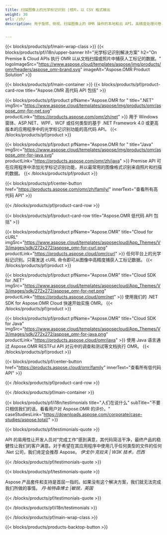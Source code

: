 ```yaml
---
title: 扫描图像上的光学标记识别 |相片。以 CSV 格式输出 
weight: 30
url: /zh/
description: 用于旋转、侧视、扫描图像上的 OMR 操作的本地和云 API。高精度处理问卷、调查、MCQ，并以 CSV 格式获取结果。


---
```


{{< blocks/products/pf/main-wrap-class >}}
{{< blocks/products/pf/i18n/upper-banner h1="光学标记识别解决方案" h2="On Premise & Cloud APIs 执行 OMR 以从文档扫描或照片中捕获人工标记的数据。" logoImageSrc="https://www.aspose.cloud/templates/aspose/img/products/omr/headers/aspose_omr-brand.svg" imageAlt="Aspose.OMR Product Solution" >}}

{{< blocks/products/pf/main-container >}}
{{< blocks/products/pf/product-card-row title="Aspose.OMR 高代码 API 包括" >}}

{{< blocks/products/pf/product pfName="Aspose.OMR for " title=".NET" imgSrc="https://www.aspose.cloud/templates/aspose/img/products/omr/aspose_omr-for-net.svg" productLink="https://products.aspose.com/omr/zh/net" >}}
用于 Windows 窗体、ASP.NET、WPF、WCF 或任何类型的基于 .NET Framework 4.0 或更高版本的应用程序中的光学标记识别功能的高代码 API。
{{< /blocks/products/pf/product >}}

{{< blocks/products/pf/product pfName="Aspose.OMR for " title="Java" imgSrc="https://www.aspose.cloud/templates/aspose/img/products/omr/aspose_omr-for-java.svg" productLink="https://products.aspose.com/omr/zh/java" >}}
Premise API 可在应用程序中添加光学标记识别功能，并以最常用的图像格式识别来自照片和扫描的数据。
{{< /blocks/products/pf/product >}}

{{< blocks/products/pf/center-button href="https://products.aspose.com/omr/zh/family/" innerText="查看所有高代码 API" >}}

{{< /blocks/products/pf/product-card-row >}}

{{< blocks/products/pf/product-card-row title="Aspose.OMR 低代码 API 包括" >}}

{{< blocks/products/pf/product pfName="Aspose.OMR" title="Cloud for cURL" imgSrc="https://www.aspose.cloud/templates/asposecloud/App_Themes/V3/images/sdk/272x272/aspose_omr-for-curl.png" productLink="https://products.aspose.cloud/omr/curl" >}}
任何平台上的光学标记识别。只需发送 cURL 命令即可从图像中高精度捕获人工标记数据。
{{< /blocks/products/pf/product >}}

{{< blocks/products/pf/product pfName="Aspose.OMR" title="Cloud SDK for .NET" imgSrc="https://www.aspose.cloud/templates/asposecloud/App_Themes/V3/images/sdk/272x272/aspose_omr-for-net.png" productLink="https://products.aspose.cloud/omr/net" >}}
使用我们的 .NET SDK for Aspose.OMR Cloud 快速开始实施 OMR。
{{< /blocks/products/pf/product >}}

{{< blocks/products/pf/product pfName="Aspose.OMR" title="Cloud SDK for Java" imgSrc="https://www.aspose.cloud/templates/asposecloud/App_Themes/V3/images/sdk/272x272/aspose_omr-for-java.png" productLink="https://products.aspose.cloud/omr/java" >}}
使用 Java 语言通过 Aspose.OMR RESTFul API 对云中的调查和测试等文档执行 OMR。
{{< /blocks/products/pf/product >}}

{{< blocks/products/pf/center-button href="https://products.aspose.cloud/omr/family" innerText="查看所有低代码 API" >}}

{{< /blocks/products/pf/product-card-row >}}

{{< /blocks/products/pf/main-container >}}

{{< blocks/products/pf/i18n/testimonials title="人们在说什么" subTitle="不要只相信我们的话。看看用户对 Aspose.OMR 的评价。" caseStudiesLink="https://downloads.aspose.com/corporate/case-studies/aspose.total/" >}}

{{< blocks/products/pf/testimonials-quote >}}
<p class="first">
 API 的易用性让开发人员对“完成工作”感到满意，其代码简洁干净，最终产品的稳健性让我们的客户满意。对于希望在其应用程序中使用几乎任何类型的文件的任何 .Net 公司，我们肯定会推荐 Aspose。
 <em>
  伊戈尔·克拉夫 | W3K 技术，巴西
 </em>
</p>

{{< /blocks/products/pf/testimonials-quote >}}

{{< blocks/products/pf/testimonials-quote >}}
<p class="second">
 Aspose 产品套件和支持是首屈一指的。如果没有这个解决方案，我们就无法完成我们所做的事情。
 <em>
  丹·帕特森博士 |敏锐，英国
 </em>
</p>

{{< /blocks/products/pf/testimonials-quote >}}

{{< /blocks/products/pf/i18n/testimonials >}}

{{< /blocks/products/pf/main-wrap-class >}}

{{< blocks/products/products-backtop-button >}}